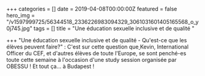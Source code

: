 +++
categories = []
date = 2019-04-08T00:00:00Z
featured = false
hero_img = "/v1597999725/56344518_2336226983094329_3061031601405165568_o_y0j745.jpg"
tags = []
title = "Une éducation sexuelle inclusive et de qualité "

+++
"Une éducation sexuelle inclusive et de qualité - Qu'est-ce que les élèves peuvent faire?" : C'est sur cette question que[ ](https://www.facebook.com/kevin.karena?__cft__\[0\]=AZVSorwpwgCBDXDS6oS2qmv3XQFWQ_qC6QKi-khetPFR20qFlQW2932OmXO5tI29251BgdXdxsKmE3346Q_NOnZpN69lcoTyOanYaSMk8hgRl7O3ID4d015Y8zLv3rJ7mTLkDzwF10mmQUjtpF00Xf5POIDs2DGV3L3Qr25pEEJPyg&__tn__=-\]K-R)Kevin, International Officer du CEF, et d'autres élèves de toute l'Europe, se sont penché-es toute cette semaine à l'occasion d'une study session organisée par OBESSU ! Et tout ça… à Budapest !